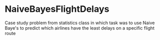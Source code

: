 # NaiveBayesFlightDelays

Case study problem from statistics class in which task was to use Naive Baye's to predict which airlines have the least delays on a specific flight route
